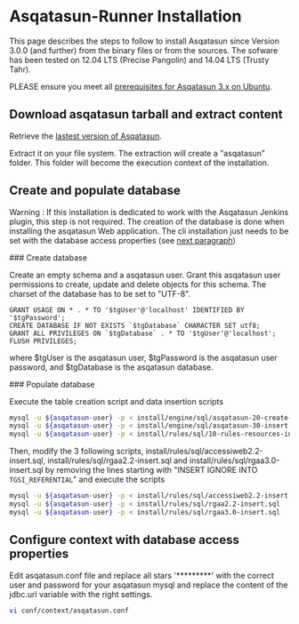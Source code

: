 # Asqatasun-Runner Installation

This page describes the steps to follow to install Asqatasun since Version 3.0.0 (and further) from the binary files or from the sources. The sofware has been tested on 12.04 LTS (Precise Pangolin) and 14.04 LTS (Trusty Tahr).

PLEASE ensure you meet all [prerequisites for Asqatasun 3.x on Ubuntu](#prerequisites).

## Download asqatasun tarball and extract content

Retrieve the [lastest version of Asqatasun](http://download.asqatasun.org/Asqatasun/asqatasun-latest.tar.gz). 

Extract it on your file system. The extraction will create a "asqatasun" folder. This folder will become the execution context of the installation.

## Create and populate database

Warning : If this installation is dedicated to work with the Asqatasun Jenkins plugin, this step is not required. The creation of the database is done when installing the asqatasun Web application. The cli installation just needs to be set with the database access properties (see [next paragraph](#configure-context-with-database-access-properties))

### Create database

Create an empty schema and a asqatasun user. Grant this asqatasun user permissions to create, update and delete objects for this schema. The charset of the database has to be set to "UTF-8".

```mysql
GRANT USAGE ON * . * TO '$tgUser'@'localhost' IDENTIFIED BY '$tgPassword';
CREATE DATABASE IF NOT EXISTS `$tgDatabase` CHARACTER SET utf8;
GRANT ALL PRIVILEGES ON `$tgDatabase` . * TO '$tgUser'@'localhost';
FLUSH PRIVILEGES;
```

where $tgUser is the asqatasun user, $tgPassword is the asqatasun user password, and $tgDatabase is the asqatasun database.

### Populate database

Execute the table creation script and data insertion scripts

```sh
mysql -u ${asqatasun-user} -p < install/engine/sql/asqatasun-20-create-tables.sql
mysql -u ${asqatasun-user} -p < install/engine/sql/asqatasun-30-insert.sql 
mysql -u ${asqatasun-user} -p < install/rules/sql/10-rules-resources-insert.sql
```

Then, modify the 3 following scripts, install/rules/sql/accessiweb2.2-insert.sql, install/rules/sql/rgaa2.2-insert.sql and install/rules/sql/rgaa3.0-insert.sql by removing the lines starting with "INSERT IGNORE INTO `TGSI_REFERENTIAL`" and execute the scripts

```sh
mysql -u ${asqatasun-user} -p < install/rules/sql/accessiweb2.2-insert.sql
mysql -u ${asqatasun-user} -p < install/rules/sql/rgaa2.2-insert.sql
mysql -u ${asqatasun-user} -p < install/rules/sql/rgaa3.0-insert.sql
```

## Configure context with database access properties

Edit asqatasun.conf file and replace all stars '\*\*\*\*\*\*\*\*\*' with the correct user and password for your asqatasun mysql and replace the content of the jdbc.url variable with the right settings.

```sh
vi conf/context/asqatasun.conf
```
